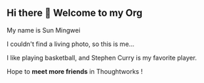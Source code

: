 ## Hi there 👋 Welcome to my Org

My name is Sun Mingwei

I couldn't find a living photo, so this is me...



I like playing basketball, and Stephen Curry is my favorite player.

Hope to **meet more friends** in Thoughtworks !



